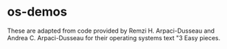# os-demos

These are adapted from code provided by Remzi H. Arpaci-Dusseau and Andrea C. Arpaci-Dusseau for their operating systems text "3 Easy pieces.
